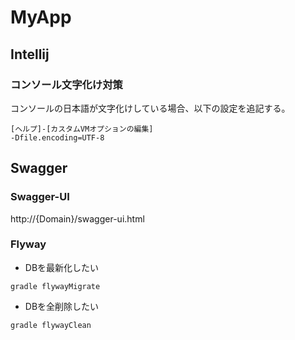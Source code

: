 # MyApp

## Intellij
### コンソール文字化け対策
コンソールの日本語が文字化けしている場合、以下の設定を追記する。
```
[ヘルプ]-[カスタムVMオプションの編集]
-Dfile.encoding=UTF-8
```

## Swagger
### Swagger-UI
http://{Domain}/swagger-ui.html

### Flyway

* DBを最新化したい
```shell
gradle flywayMigrate
```

* DBを全削除したい
```shell
gradle flywayClean
```
